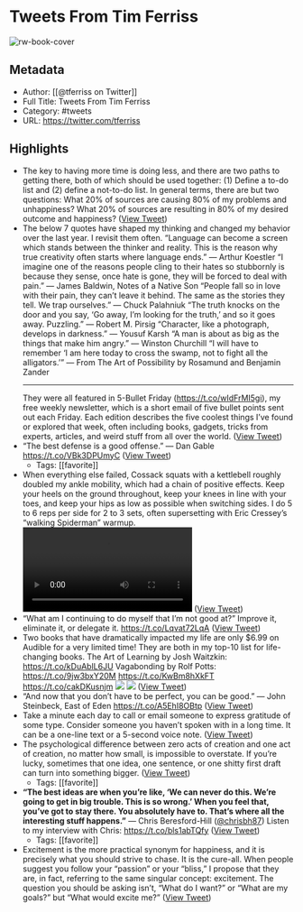 # Tweets From Tim Ferriss

![rw-book-cover](https://pbs.twimg.com/profile_images/1590221913128837121/SfucaJh8.jpg)

## Metadata
- Author: [[@tferriss on Twitter]]
- Full Title: Tweets From Tim Ferriss
- Category: #tweets
- URL: https://twitter.com/tferriss

## Highlights
- The key to having more time is doing less, and there are two paths to getting there, both of which should be used together: 
  (1) Define a to-do list and (2) define a not-to-do list. 
  In general terms, there are but two questions: 
  What 20% of sources are causing 80% of my problems and unhappiness? 
  What 20% of sources are resulting in 80% of my desired outcome and happiness? ([View Tweet](https://twitter.com/tferriss/status/1678948235807711233))
- The below 7 quotes have shaped my thinking and changed my behavior over the last year. 
  I revisit them often.
  “Language can become a screen which stands between the thinker and reality. This is the reason why true creativity often starts where language ends.”
  — Arthur Koestler
  “I imagine one of the reasons people cling to their hates so stubbornly is because they sense, once hate is gone, they will be forced to deal with pain.”
  ― James Baldwin, Notes of a Native Son
  “People fall so in love with their pain, they can’t leave it behind. The same as the stories they tell. We trap ourselves.”
  — Chuck Palahniuk
  “The truth knocks on the door and you say, ‘Go away, I’m looking for the truth,’ and so it goes away. Puzzling.”
  — Robert M. Pirsig
  “Character, like a photograph, develops in darkness.”
  — Yousuf Karsh
  “A man is about as big as the things that make him angry.”
  ― Winston Churchill
  “I will have to remember ‘I am here today to cross the swamp, not to fight all the alligators.’”
  — From The Art of Possibility by Rosamund and Benjamin Zander
  ***
  They were all featured in 5-Bullet Friday (https://t.co/wIdFrMI5gi), my free weekly newsletter, which is a short email of five bullet points sent out each Friday. Each edition describes the five coolest things I’ve found or explored that week, often including books, gadgets, tricks from experts, articles, and weird stuff from all over the world. ([View Tweet](https://twitter.com/tferriss/status/1693971909434655075))
- “The best defense is a good offense.” — Dan Gable https://t.co/VBk3DPUmyC ([View Tweet](https://twitter.com/tferriss/status/1729695192016372009))
    - Tags: [[favorite]] 
- When everything else failed, Cossack squats with a kettlebell roughly doubled my ankle mobility, which had a chain of positive effects. Keep your heels on the ground throughout, keep your knees in line with your toes, and keep your hips as low as possible when switching sides. I do 5 to 6 reps per side for 2 to 3 sets, often supersetting with Eric Cressey’s “walking Spiderman” warmup.<video controls><source src="https://video.twimg.com/ext_tw_video/1729915573855731713/pu/pl/Jnc1xghdnBj7QwwY.m3u8?tag=12&container=fmp4" type="application/x-mpegURL"><source src="https://video.twimg.com/ext_tw_video/1729915573855731713/pu/vid/avc1/720x1280/BtKSkc_rROPgkCS-.mp4?tag=12" type="video/mp4"><source src="https://video.twimg.com/ext_tw_video/1729915573855731713/pu/vid/avc1/480x852/b4BUy7JGNdMuh2W_.mp4?tag=12" type="video/mp4"><source src="https://video.twimg.com/ext_tw_video/1729915573855731713/pu/vid/avc1/320x568/hYnCs021hWVA0UIn.mp4?tag=12" type="video/mp4">Your browser does not support the video tag.</video> ([View Tweet](https://twitter.com/tferriss/status/1729916611686006895))
- “What am I continuing to do myself that I’m not good at?” 
  Improve it, eliminate it, or delegate it. https://t.co/Lqvat72LqA ([View Tweet](https://twitter.com/tferriss/status/1731495398433231058))
- Two books that have dramatically impacted my life are only $6.99 on Audible for a very limited time! They are both in my top-10 list for life-changing books.
  The Art of Learning by Josh Waitzkin: https://t.co/kDuAblL6JU
  Vagabonding by Rolf Potts: https://t.co/9jw3bxY20M https://t.co/KwBm8hXkFT https://t.co/cakDKusnjm
  ![](https://pbs.twimg.com/media/GBFRzC9WUAkukHJ.png)
  ![](https://pbs.twimg.com/media/GBFSCVkXAAAJ5Go.png) ([View Tweet](https://twitter.com/tferriss/status/1734257850111639800))
- “And now that you don’t have to be perfect, you can be good.”​ — John Steinbeck, East of Eden https://t.co/A5EhI8OBtp ([View Tweet](https://twitter.com/tferriss/status/1744053012115374526))
- Take a minute each day to call or email someone to express gratitude of some type. Consider someone you haven’t spoken with in a long time. It can be a one-line text or a 5-second voice note. ([View Tweet](https://twitter.com/tferriss/status/1744438070663860437))
- The psychological difference between zero acts of creation and one act of creation, no matter how small, is impossible to overstate. If you’re lucky, sometimes that one idea, one sentence, or one shitty first draft can turn into something bigger. ([View Tweet](https://twitter.com/tferriss/status/1744205362528399602))
    - Tags: [[favorite]] 
- **“The best ideas are when you’re like, ‘We can never do this. We’re going to get in big trouble. This is so wrong.’ When you feel that, you’ve got to stay there. You absolutely have to. That’s where all the interesting stuff happens.”**
  — Chris Beresford-Hill (<a href="https://twitter.com/chrisbh87">@chrisbh87</a>) 
  Listen to my interview with Chris: https://t.co/bls1abTQfy ([View Tweet](https://twitter.com/tferriss/status/1747060864677490885))
    - Tags: [[favorite]] 
- Excitement is the more practical synonym for happiness, and it is precisely what you should strive to chase. It is the cure-all. When people suggest you follow your “passion” or your “bliss,” I propose that they are, in fact, referring to the same singular concept: excitement. The question you should be asking isn’t, “What do I want?” or “What are my goals?” but “What would excite me?” ([View Tweet](https://twitter.com/tferriss/status/1750898419512574031))
